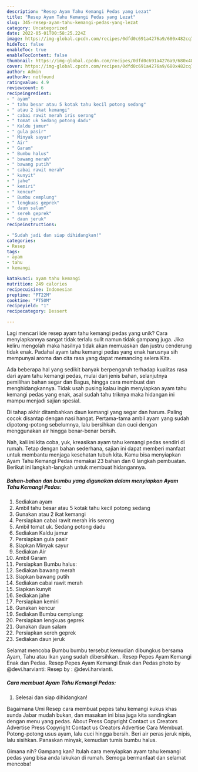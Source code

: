 ```yaml
---
description: "Resep Ayam Tahu Kemangi Pedas yang Lezat"
title: "Resep Ayam Tahu Kemangi Pedas yang Lezat"
slug: 345-resep-ayam-tahu-kemangi-pedas-yang-lezat
category: Uncategorized
date: 2022-05-01T00:58:25.224Z
image: https://img-global.cpcdn.com/recipes/0dfd0c691a4276a9/680x482cq70/ayam-tahu-kemangi-pedas-foto-resep-utama.jpg
hideToc: false
enableToc: true
enableTocContent: false
thumbnail: https://img-global.cpcdn.com/recipes/0dfd0c691a4276a9/680x482cq70/ayam-tahu-kemangi-pedas-foto-resep-utama.jpg
cover: https://img-global.cpcdn.com/recipes/0dfd0c691a4276a9/680x482cq70/ayam-tahu-kemangi-pedas-foto-resep-utama.jpg
author: Admin
authorAv: notfound
ratingvalue: 4.9
reviewcount: 6
recipeingredient:
- " ayam"
- " tahu besar atau 5 kotak tahu kecil potong sedang"
- " atau 2 ikat kemangi"
- " cabai rawit merah iris serong"
- " tomat uk Sedang potong dadu"
- " Kaldu jamur"
- " gula pasir"
- " Minyak sayur"
- " Air"
- " Garam"
- " Bumbu halus"
- " bawang merah"
- " bawang putih"
- " cabai rawit merah"
- " kunyit"
- " jahe"
- " kemiri"
- " kencur"
- " Bumbu cemplung"
- " lengkuas geprek"
- " daun salam"
- " sereh geprek"
- " daun jeruk"
recipeinstructions:

- "Sudah jadi dan siap dihidangkan!"
categories:
- Resep
tags:
- ayam
- tahu
- kemangi

katakunci: ayam tahu kemangi 
nutrition: 249 calories
recipecuisine: Indonesian
preptime: "PT22M"
cooktime: "PT50M"
recipeyield: "1"
recipecategory: Dessert

---
```





Lagi mencari ide resep ayam tahu kemangi pedas yang unik? Cara menyiapkannya sangat tidak terlalu sulit namun tidak gampang juga. Jika keliru mengolah maka hasilnya tidak akan memuaskan dan justru cenderung tidak enak. Padahal ayam tahu kemangi pedas yang enak harusnya sih mempunyai aroma dan cita rasa yang dapat memancing selera Kita.





Ada beberapa hal yang sedikit banyak berpengaruh terhadap kualitas rasa dari ayam tahu kemangi pedas, mulai dari jenis bahan, selanjutnya pemilihan bahan segar dan Bagus, hingga cara membuat dan menghidangkannya. Tidak usah pusing kalau ingin menyiapkan ayam tahu kemangi pedas yang enak,      asal sudah tahu triknya maka hidangan ini mampu menjadi sajian spesial.














Di tahap akhir ditambahkan daun kemangi yang segar dan harum. Paling cocok disantap dengan nasi hangat. Pertama-tama ambil ayam yang sudah dipotong-potong sebelumnya, lalu bersihkan dan cuci dengan menggunakan air hingga benar-benar bersih.






Nah, kali ini kita coba, yuk, kreasikan ayam tahu kemangi pedas sendiri di rumah. Tetap dengan bahan sederhana, sajian ini dapat memberi manfaat untuk membantu menjaga kesehatan tubuh kita. Kamu bisa menyiapkan Ayam Tahu Kemangi Pedas memakai 23 bahan dan 0 langkah pembuatan. Berikut ini langkah-langkah untuk membuat hidangannya.

<!--inarticleads1-->

##### Bahan-bahan dan bumbu yang digunakan dalam menyiapkan Ayam Tahu Kemangi Pedas:

1. Sediakan  ayam
1. Ambil  tahu besar atau 5 kotak tahu kecil potong sedang
1. Gunakan  atau 2 ikat kemangi
1. Persiapkan  cabai rawit merah iris serong
1. Ambil  tomat uk. Sedang potong dadu
1. Sediakan  Kaldu jamur
1. Persiapkan  gula pasir
1. Siapkan  Minyak sayur
1. Sediakan  Air
1. Ambil  Garam
1. Persiapkan  Bumbu halus:
1. Sediakan  bawang merah
1. Siapkan  bawang putih
1. Sediakan  cabai rawit merah
1. Siapkan  kunyit
1. Sediakan  jahe
1. Persiapkan  kemiri
1. Gunakan  kencur
1. Sediakan  Bumbu cemplung:
1. Persiapkan  lengkuas geprek
1. Gunakan  daun salam
1. Persiapkan  sereh geprek
1. Sediakan  daun jeruk


Selamat mencoba Bumbu bumbu tersebut kemudian dibungkus bersama Ayam, Tahu atau Ikan yang sudah dibersihkan.. Resep Pepes Ayam Kemangi Enak dan Pedas. Resep Pepes Ayam Kemangi Enak dan Pedas photo by @devi.harvianti: Resep by : @devi.harvianti. 

<!--inarticleads2-->

##### Cara membuat Ayam Tahu Kemangi Pedas:


1. Selesai dan siap dihidangkan!

Bagaimana Umi Resep cara membuat pepes tahu kemangi kukus khas sunda Jabar mudah bukan, dan masakan ini bisa juga kita sandingkan dengan menu yang pedas. About Press Copyright Contact us Creators Advertise Press Copyright Contact us Creators Advertise Cara Membuat. Potong-potong usus ayam, lalu cuci hingga bersih. Beri air peras jeruk nipis, lalu sisihkan. Panaskan minyak, kemudian tumis bumbu halus. 

Gimana nih? Gampang kan? Itulah cara menyiapkan ayam tahu kemangi pedas yang bisa anda lakukan di rumah. Semoga bermanfaat dan selamat mencoba!
